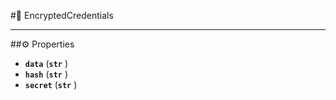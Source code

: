 #🔮 EncryptedCredentials

****

##⚙️ Properties

- **`data`** (**`str`** )
- **`hash`** (**`str`** )
- **`secret`** (**`str`** )
